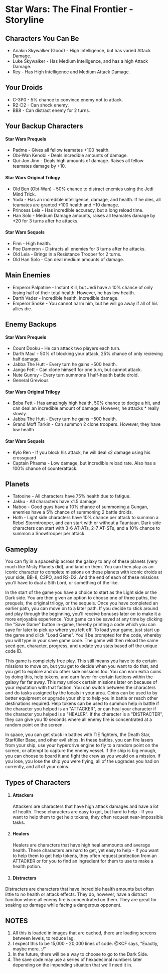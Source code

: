 
# Star Wars: The Final Frontier - Storyline

## Characters You Can Be
* Anakin Skywalker (Good) - High Intelligence, but has varied Attack Damage.
* Luke Skywalker - Has Medium Intelligence, and has a high Attack Damage.
* Rey - Has High Intelligence and Medium Attack Damage.

## Your Droids
* C-3P0 - 5% chance to convince enemy not to attack.
* R2-D2 - Can shock enemy.
* BB8 - Can distract enemy for 2 turns.
    
## Your Backup Characters
#### Star Wars Prequels
* Padme - Gives all fellow teamates +100 health.
* Obi-Wan Kenobi - Deals incredible amounts of damage.
* Qui-Jon Jinn - Deals high amounts of damage. Raises all fellow teamates damage by +10.

#### Star Wars Original Trilogy
* Old Ben (Obi-Wan) - 50% chance to distract enemies using the Jedi Mind Trick.
* Yoda - Has an incredible intelligence, damage, and health. If he dies, all teamates are granted +100 health and +10 damage.
* Princess Leia - Has incredible accuracy, but a long reload time.
* Han Solo - Medium Damage amounts, raises all teamates damage by +20 for 3 turns after he attacks.

#### Star Wars Sequels
* Finn - High health.
* Poe Dameron - Distracts all enemies for 3 turns after he attacks.
* Old Leia - Brings in a Resistance Trooper for 2 turns.
* Old Han Solo - Can deal medium amounts of damage.

## Main Enemies
* Emperor Palpatine - Instant Kill, but Jedi have a 10% chance of only losing half of their total health. However, he has low health.
* Darth Vader - Incredible health, incredible damage.
* Emperor Snoke - You cannot harm him, but he will go away if all of his allies die.
    
## Enemy Backups
#### Star Wars Prequels
* Count Dooku - He can attack two players each turn.
* Darth Maul - 50% of blocking your attack, 25% chance of only recieving half damage.
* Jabba The Hutt - Every turn he gains +500 health.
* Jango Fett - Can clone himself for one turn, but cannot attack.
* Nute Gunray - Every turn summons 1 half-health battle droid.
* General Grevious

#### Star Wars Original Trilogy
* Boba Fett - Has amazingly high health, 50% chance to dodge a hit, and can deal an incredible amount of damage. However, he attacks * really slowly.
* Jabba The Hutt - Every turn he gains +500 health.
* Grand Moff Tarkin - Can summon 2 clone troopers. However, they have low health

#### Star Wars Sequels
* Kylo Ren - If you block his attack, he will deal x2 damage using his crossguard
* Captain Phasma - Low damage, but incredible reload rate. Also has a 100% chance of counterattack.
        
## Planets
* Tatooine - All characters have 75% health due to fatigue.
* Jakku - All characters have x1.5 damage.
* Naboo - Good guys have a 10% chance of summoning a Gungan, enemies have a 5% chance of summoning 2 battle droids.
* Hoth - Light side characters have 10% chance per attack to summon a Rebel Stormtrooper, and can start with or without a Tauntaun. Dark side characters can start with 3-6 AT-ATs, 2-7 AT-STs, and a 10% chance to summon a Snowtrooper per attack.

## Gameplay
You can fly in a spaceship across the galaxy to any of these planets (very much like Misty Planets did), and land on them. 
You can then play as an iconic character to complete missions on these planets with iconic droids at your side, BB-8, C3PO, and R2-D2.
And the end of each of these missions you'll have to dual a Sith Lord, or something of the like.

In the start of the game you have a choice to start as the Light side or the Dark side.
You are then given an option to choose one of three paths, the prequels, the original trilogy, or the sequels.
Once you have completed an earlier path, you can move on to a later path.
If you decide to stick around and play through the beginning, you'll receive bonuses later on to make it a more enjoyable experience.
Your game can be saved at any time by clicking the "Save Game" button in-game, thereby printing a code which you can save
for later to pick up where you left off. To load your game, just start up the game and click "Load Game".
You'll be prompted for the code, whereby you will type in your save game code. The game will then reload the same seed gen,
character, progress, and update you stats based off the unique code ID.

This game is completely free play. This still means you have to do certain missions to move on, but you get to decide when
you want to do that, and you get to explore and do other side missions too. You can earn extra coins by doing this, help tokens,
and earn favor for certain factions within the galaxy far far away. This may unlock certain missions later on because of your
reputation with that faction. You can switch between the characters and do tasks assigned by the locals in your area.
Coins can be used to by better equipment or upgrade your ship to help you in battle or reach other destinations required.
Help tokens can be used to summon help in battle if the character you helped is an "ATTACKER", or can heal your character
if the character you helped is a "HEALER". If the character is a "DISTRACTER", they can give you 10 seconds where all
enemy fire is concentrated at a random point on the screen.

In space, you can get stuck in battles with TIE fighters, the Death Star, StarKiller Base, and other evil ships. 
In these battles, you can fire lasers from your ship, use your hyperdrive engine to fly to a random point on the screen,
or attempt to capture the enemy vessel. If the ship is big enough, you can choose to board it and fight the crew as you would
on a mission. If you lose, you lose the ship you were flying, all of the upgrades you had on currently, and all of your coins.

## Types of Characters
1. #### Attackers
    Attackers are characters that have high attack damages and have a lot of health. These characters are easy to get, but hard to help -
    If you want to help them to get help tokens, they often request near-impossible tasks.

2. #### Healers
    Healers are characters that have high heal ammounts and average health. These characters are hard to get, yet easy to help - 
    If you want to help them to get help tokens, they often request protection from an ATTACKER or for you to find an
    ingredient for them to use to make a health potion.

3. #### Distracters
Distracters are characters that have incredible health amounts but often little to no health or attack effects. They do, however, have
a distract function where all enemy fire is concentrated on them. They are great for soaking up damage while facing a dangerous
opponent.

## NOTES
1. All this is loaded in images that are cached, there are loading screens between levels, to reduce lag.
2. I expect this to be 15,000 - 20,000 lines of code. @KCF says, "Exactly, maybe more. :/"
3. In the future, there will be a way to choose to go to the Dark Side.
4. The save code may use a series of hexadecimal numbers later depending on the impending situation that we'll need it in.
